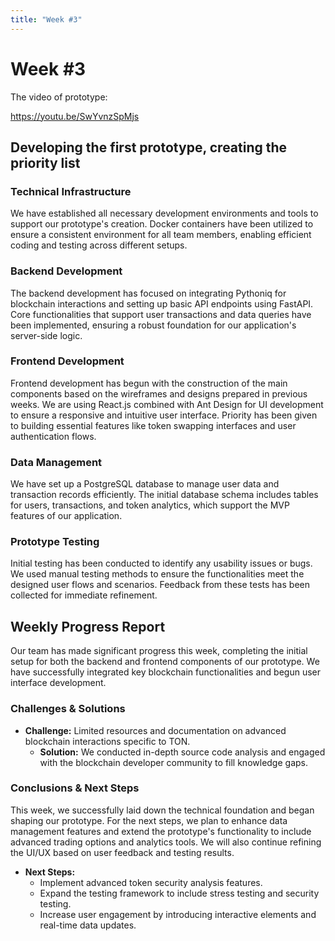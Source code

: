 ```yaml
---
title: "Week #3"
---
```


# **Week #3**
The video of prototype:

https://youtu.be/SwYvnzSpMjs

## **Developing the first prototype, creating the priority list**

### **Technical Infrastructure**
We have established all necessary development environments and tools to support our prototype's creation. Docker containers have been utilized to ensure a consistent environment for all team members, enabling efficient coding and testing across different setups.

### **Backend Development**
The backend development has focused on integrating Pythoniq for blockchain interactions and setting up basic API endpoints using FastAPI. Core functionalities that support user transactions and data queries have been implemented, ensuring a robust foundation for our application's server-side logic.

### **Frontend Development**
Frontend development has begun with the construction of the main components based on the wireframes and designs prepared in previous weeks. We are using React.js combined with Ant Design for UI development to ensure a responsive and intuitive user interface. Priority has been given to building essential features like token swapping interfaces and user authentication flows.

### **Data Management**
We have set up a PostgreSQL database to manage user data and transaction records efficiently. The initial database schema includes tables for users, transactions, and token analytics, which support the MVP features of our application.

### **Prototype Testing**
Initial testing has been conducted to identify any usability issues or bugs. We used manual testing methods to ensure the functionalities meet the designed user flows and scenarios. Feedback from these tests has been collected for immediate refinement.

## **Weekly Progress Report**
Our team has made significant progress this week, completing the initial setup for both the backend and frontend components of our prototype. We have successfully integrated key blockchain functionalities and begun user interface development.

### **Challenges & Solutions**
- **Challenge:** Limited resources and documentation on advanced blockchain interactions specific to TON.
  - **Solution:** We conducted in-depth source code analysis and engaged with the blockchain developer community to fill knowledge gaps.

### **Conclusions & Next Steps**
This week, we successfully laid down the technical foundation and began shaping our prototype. For the next steps, we plan to enhance data management features and extend the prototype's functionality to include advanced trading options and analytics tools. We will also continue refining the UI/UX based on user feedback and testing results.

- **Next Steps:**
  - Implement advanced token security analysis features.
  - Expand the testing framework to include stress testing and security testing.
  - Increase user engagement by introducing interactive elements and real-time data updates.